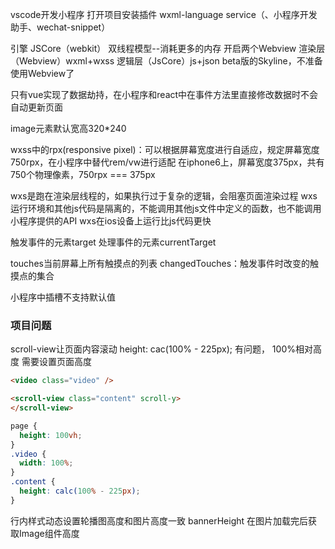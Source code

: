 vscode开发小程序
打开项目安装插件 wxml-language service（、小程序开发助手、wechat-snippet）



引擎 JSCore（webkit）
双线程模型--消耗更多的内存
开启两个Webview
渲染层（Webview）wxml+wxss
逻辑层（JsCore）js+json
beta版的Skyline，不准备使用Webview了



只有vue实现了数据劫持，在小程序和react中在事件方法里直接修改数据时不会自动更新页面



image元素默认宽高320*240



wxss中的rpx(responsive pixel)：可以根据屏幕宽度进行自适应，规定屏幕宽度750rpx，在小程序中替代rem/vw进行适配
在iphone6上，屏幕宽度375px，共有750个物理像素，750rpx === 375px



wxs是跑在渲染层线程的，如果执行过于复杂的逻辑，会阻塞页面渲染过程
wxs运行环境和其他js代码是隔离的，不能调用其他js文件中定义的函数，也不能调用小程序提供的API
wxs在ios设备上运行比js代码更快



触发事件的元素target
处理事件的元素currentTarget



touches当前屏幕上所有触摸点的列表
changedTouches：触发事件时改变的触摸点的集合



小程序中插槽不支持默认值



### 项目问题

scroll-view让页面内容滚动
height: cac(100% - 225px); 有问题，  100%相对高度
需要设置页面高度

```html
<video class="video" />

<scroll-view class="content" scroll-y>
</scroll-view>
```



```css
page {
  height: 100vh;
}
.video {
  width: 100%;
}
.content {
  height: calc(100% - 225px);
}

```





行内样式动态设置轮播图高度和图片高度一致
bannerHeight
在图片加载完后获取Image组件高度

```js
```






